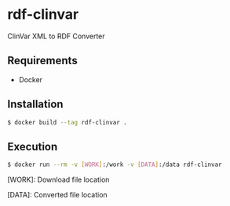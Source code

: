 # rdf-clinvar

ClinVar XML to RDF Converter

## Requirements

- Docker

## Installation

```bash
$ docker build --tag rdf-clinvar .
``` 

## Execution
```bash
$ docker run --rm -v [WORK]:/work -v [DATA]:/data rdf-clinvar
``` 
[WORK]: Download file location

[DATA]: Converted file location


